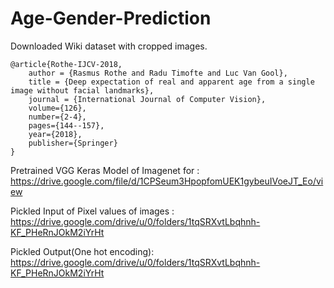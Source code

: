 # Age-Gender-Prediction

Downloaded Wiki dataset with cropped images.

	@article{Rothe-IJCV-2018,
		author = {Rasmus Rothe and Radu Timofte and Luc Van Gool},
		title = {Deep expectation of real and apparent age from a single image without facial landmarks},
		journal = {International Journal of Computer Vision},
		volume={126},
		number={2-4},
		pages={144--157},
		year={2018},
		publisher={Springer}
	}
	
Pretrained VGG Keras Model of Imagenet for  : https://drive.google.com/file/d/1CPSeum3HpopfomUEK1gybeuIVoeJT_Eo/view

Pickled Input of Pixel values of images : https://drive.google.com/drive/u/0/folders/1tqSRXvtLbqhnh-KF_PHeRnJOkM2iYrHt

Pickled Output(One hot encoding): https://drive.google.com/drive/u/0/folders/1tqSRXvtLbqhnh-KF_PHeRnJOkM2iYrHt


